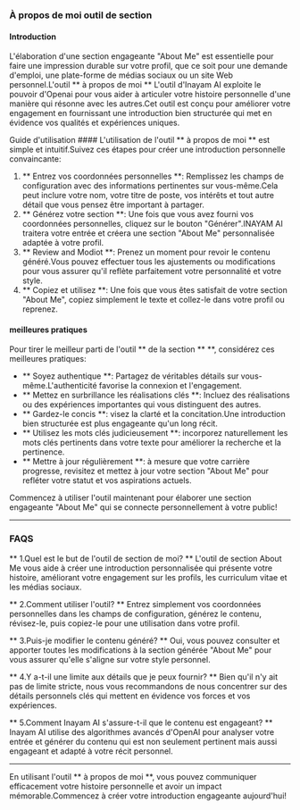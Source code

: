 ### À propos de moi outil de section

#### Introduction
L'élaboration d'une section engageante "About Me" est essentielle pour faire une impression durable sur votre profil, que ce soit pour une demande d'emploi, une plate-forme de médias sociaux ou un site Web personnel.L'outil ** à propos de moi ** L'outil d'Inayam AI exploite le pouvoir d'Openai pour vous aider à articuler votre histoire personnelle d'une manière qui résonne avec les autres.Cet outil est conçu pour améliorer votre engagement en fournissant une introduction bien structurée qui met en évidence vos qualités et expériences uniques.

Guide d'utilisation ####
L'utilisation de l'outil ** à propos de moi ** est simple et intuitif.Suivez ces étapes pour créer une introduction personnelle convaincante:

1. ** Entrez vos coordonnées personnelles **: Remplissez les champs de configuration avec des informations pertinentes sur vous-même.Cela peut inclure votre nom, votre titre de poste, vos intérêts et tout autre détail que vous pensez être important à partager.
2. ** Générez votre section **: Une fois que vous avez fourni vos coordonnées personnelles, cliquez sur le bouton "Générer".INAYAM AI traitera votre entrée et créera une section "About Me" personnalisée adaptée à votre profil.
3. ** Review and Modiot **: Prenez un moment pour revoir le contenu généré.Vous pouvez effectuer tous les ajustements ou modifications pour vous assurer qu'il reflète parfaitement votre personnalité et votre style.
4. ** Copiez et utilisez **: Une fois que vous êtes satisfait de votre section "About Me", copiez simplement le texte et collez-le dans votre profil ou reprenez.

#### meilleures pratiques
Pour tirer le meilleur parti de l'outil ** de la section ** **, considérez ces meilleures pratiques:

- ** Soyez authentique **: Partagez de véritables détails sur vous-même.L'authenticité favorise la connexion et l'engagement.
- ** Mettez en surbrillance les réalisations clés **: Incluez des réalisations ou des expériences importantes qui vous distinguent des autres.
- ** Gardez-le concis **: visez la clarté et la concitation.Une introduction bien structurée est plus engageante qu'un long récit.
- ** Utilisez les mots clés judicieusement **: incorporez naturellement les mots clés pertinents dans votre texte pour améliorer la recherche et la pertinence.
- ** Mettre à jour régulièrement **: à mesure que votre carrière progresse, revisitez et mettez à jour votre section "About Me" pour refléter votre statut et vos aspirations actuels.

Commencez à utiliser l'outil maintenant pour élaborer une section engageante "About Me" qui se connecte personnellement à votre public!

---

### FAQS

** 1.Quel est le but de l'outil de section de moi? **
L'outil de section About Me vous aide à créer une introduction personnalisée qui présente votre histoire, améliorant votre engagement sur les profils, les curriculum vitae et les médias sociaux.

** 2.Comment utiliser l'outil? **
Entrez simplement vos coordonnées personnelles dans les champs de configuration, générez le contenu, révisez-le, puis copiez-le pour une utilisation dans votre profil.

** 3.Puis-je modifier le contenu généré? **
Oui, vous pouvez consulter et apporter toutes les modifications à la section générée "About Me" pour vous assurer qu'elle s'aligne sur votre style personnel.

** 4.Y a-t-il une limite aux détails que je peux fournir? **
Bien qu'il n'y ait pas de limite stricte, nous vous recommandons de nous concentrer sur des détails personnels clés qui mettent en évidence vos forces et vos expériences.

** 5.Comment Inayam AI s'assure-t-il que le contenu est engageant? **
Inayam AI utilise des algorithmes avancés d'OpenAI pour analyser votre entrée et générer du contenu qui est non seulement pertinent mais aussi engageant et adapté à votre récit personnel.

---

En utilisant l'outil ** à propos de moi **, vous pouvez communiquer efficacement votre histoire personnelle et avoir un impact mémorable.Commencez à créer votre introduction engageante aujourd'hui!